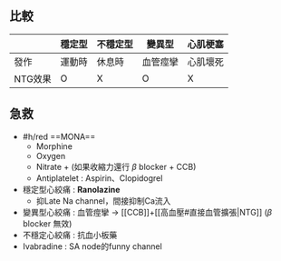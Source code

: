 ## 比較
|         | 穩定型 | 不穩定型 | 變異型   | 心肌梗塞 |
|---------|--------|----------|----------|----------|
| 發作    | 運動時 | 休息時   | 血管痙攣 | 心肌壞死 |
| NTG效果 | O      | X        | O        | X        |
## 急救
- #h/red ==MONA==
	- Morphine
	- Oxygen
	- Nitrate + (如果收縮力還行 $\beta$ blocker + CCB)
	- Antiplatelet : Aspirin、Clopidogrel
- 穩定型心絞痛 : **Ranolazine**
	- 抑Late Na channel，間接抑制Ca流入
- 變異型心絞痛 : 血管痙攣 -> [[CCB]]+[[高血壓#直接血管擴張|NTG]] ($\beta$ blocker 無效)
- 不穩定心絞痛 : 抗血小板藥
- Ivabradine : SA node的funny channel
